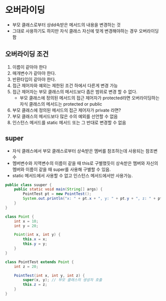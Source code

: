 # 오버라이딩
- 부모 클래스로부터 상dd속받은 메서드의 내용을 변경하는 것
- 그대로 사용하기도 하지만 자식 클래스 자신에 맞게 변경해야하는 경우 오버라이딩 함

## 오버라이딩 조건
1. 이름이 같아야 한다
2. 매개변수가 같아야 한다.
3. 반환타입이 같아야 한다.
4. 접근 제어자와 예외는 제한된 조건 하에서 다른게 변경 가능
5. 접근 제어자는 부모 클래스의 메서드보다 좁은 범위로 변경 할 수 없다.
   - 부모 클래스에 정의된 메서드의 접근 제어자가 protected라면 오버라이딩하는 자식 클래스의 메서드는 protected or public
6. 부모 클래스에 정의된 메서드의 접근 제어자가 private 라면?
7. 부모 클래스의 메서드보다 많은 수의 예외를 선언할 수 없음
8. 인스턴스 메서드를 static 메서드 또는 그 반대로 변경할 수 없음

## super
- 자식 클래스에서 부모 클래스로부터 상속받은 멤버를 참조하는데 사용되는 참조변수
- 멤버변수와 지역변수의 이름이 같을 때 this로 구별했듯이 상속받은 멤버와 자신의 멤버와 이름이 같을 때
  super를 사용해 구별할 수 있음.
- static 메서드에서 사용할 수 없고 인스턴스 메서드에서만 사용가능.

``` java
public class suuper {
    public static void main(String[] args) {
        PointTest pt = new PointTest();
        System.out.println("x: " + pt.x + ", y: " + pt.y + ", z: " + pt.z);
    }
}

class Point {
    int x = 10;
    int y = 20;

    Point(int x, int y) {
        this.x = x;
        this.y = y;
    }
}

class PointTest extends Point {
    int z = 20;

    PointTest(int x, int y, int z) {
        super(x, y); // 부모 클래스의 생성자 호출
        this.z = z;
    }
}
```
